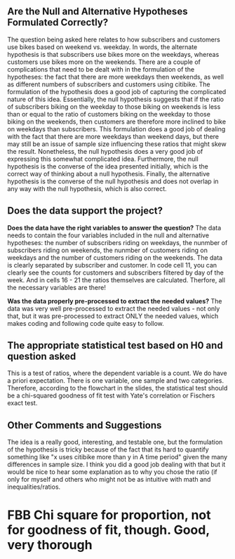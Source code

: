 ## Are the Null and Alternative Hypotheses Formulated Correctly?

The question being asked here relates to how subscribers and customers use bikes based on weekend vs. weekday. In words, the alternate hypothesis is that subscribers use bikes more on the weekdays, whereas customers use bikes more on the weekends. There are a couple of complications that need to be dealt with in the formulation of the hypotheses: the fact that there are more weekdays then weekends, as well as different numbers of subscribers and customers using citibike. The formulation of the hypothesis does a good job of capturing the complicated nature of this idea. Essentially, the null hypothesis suggests that if the ratio of subscribers biking on the weekday to those biking on weekends is less than or equal to the ratio of customers biking on the weekday to those biking on the weekends, then customers are therefore more inclined to bike on weekdays than subscribers. This formulation does a good job of dealing with the fact that there are more weekdays than weekend days, but there may still be an issue of sample size influencing these ratios that might skew the result. Nonetheless, the null hypothesis does a very good job of expressing this somewhat complicated idea. Furthermore, the null hypothesis is the converse of the idea presented initially, which is the correct way of thinking about a null hypothesis. Finally, the alternative hypothesis is the converse of the null hypothesis and does not overlap in any way with the null hypothesis, which is also correct.

## Does the data support the project?

**Does the data have the right variables to answer the question?** 
The data needs to contain the four variables included in the null and alternative hypotheses: the number of subscribers riding on weekdays, the nunmber of subscribers riding on weekends, the nunmber of customers riding on weekdays and the number of customers riding on the weekends. The data is clearly separated by subscriber and customer. In code cell 11, you can clearly see the counts for customers and subscribers filtered by day of the week. And in cells 16 - 21 the ratios themselves are calculated. Therfore, all the necessary variables are there!

**Was the data properly pre-processed to extract the needed values?**
The data was very well pre-processed to extract the needed values - not only that, but it was pre-processed to extract ONLY the needed values, which makes coding and following code quite easy to follow.


## The appropriate statistical test based on H0 and question asked

This is a test of ratios, where the dependent variable is a count. We do have a priori expectation. There is one variable, one sample and two categories. Therefore, according to the flowchart in the slides, the statistical test should be a chi-squared goodness of fit test with Yate's correlation or Fischers exact test.

## Other Comments and Suggestions

The idea is a really good, interesting, and testable one, but the formulation of the hypothesis is tricky because of the fact that its hard to quantify something like "x uses citibike more than y in A time period" given the many differences in sample size. I think you did a good job dealing with that but it would be nice to hear some explanation as to why you chose the ratio (if only for myself and others who might not be as intuitive with math and inequalities/ratios.


# FBB Chi square for proportion, not for goodness of fit, though. Good, very thorough
